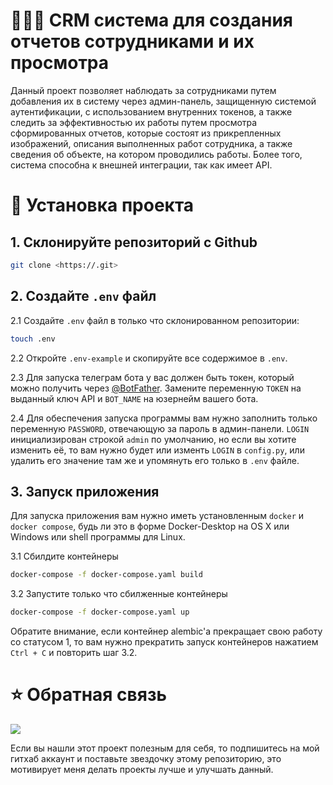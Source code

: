 # 👷🏽‍♂️ CRM система для создания отчетов сотрудниками и их просмотра

Данный проект позволяет наблюдать за сотрудниками путем добавления их в систему через админ-панель, защищенную системой аутентификации, с использованием внутренних токенов, а также следить за эффективностью их работы путем просмотра сформированных отчетов, которые состоят из прикрепленных изображений, описания выполненных работ сотрудника, а также сведения об объекте, на котором проводились работы. Более того, система способна к внешней интеграции, так как имеет API.

# 🔧 Установка проекта

## 1. Склонируйте репозиторий с Github
```.sh
git clone <https://.git>
```
## 2. Создайте `.env` файл 
2.1 Создайте `.env` файл в только что склонированном репозитории:
```.sh
touch .env
```
2.2 Откройте `.env-example` и скопируйте все содержимое в `.env`.

2.3 Для запуска телеграм бота у вас должен быть токен, который можно получить через [@BotFather](t.me/BotFather). Замените переменную `TOKEN` на выданный ключ API и `BOT_NAME` на юзернейм вашего бота.

2.4 Для обеспечения запуска программы вам нужно заполнить только переменную `PASSWORD`, отвечающую за пароль в админ-панели. `LOGIN` инициализирован строкой `admin` по умолчанию, но если вы хотите изменить её, то вам нужно будет или изменть `LOGIN` в `config.py`, или удалить его значение там же и упомянуть его только в `.env` файле.

## 3. Запуск приложения
Для запуска приложения вам нужно иметь установленным `docker` и `docker compose`, будь ли это в форме Docker-Desktop на OS X или Windows или shell программы для Linux.

3.1 Сбилдите контейнеры
```.sh
docker-compose -f docker-compose.yaml build
```
3.2 Запустите только что сбилженные контейнеры
```.sh
docker-compose -f docker-compose.yaml up
```
Обратите внимание, если контейнер alembic'а прекращает свою работу со статусом 1, то вам нужно прекратить запуск контейнеров нажатием `Ctrl + C` и повторить шаг 3.2.

# ⭐️ Обратная связь

[![](https://img.shields.io/badge/Issues-red)](https://github.com/complicat9d/building-report-crm/issues)

Если вы нашли этот проект полезным для себя, то подпишитесь на мой гитхаб аккаунт и поставьте звездочку этому репозиторию, это мотивирует меня делать проекты лучше и улучшать данный.
